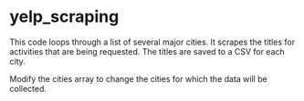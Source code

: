# yelp_scraping

This code loops through a list of several major cities. It scrapes the titles for activities that are being requested. The titles are saved to a CSV for each city.


Modify the cities array to change the cities for which the data will be collected.
